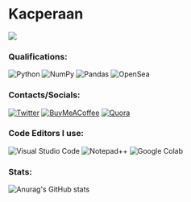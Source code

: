  # Kacperaan
 ![](https://komarev.com/ghpvc/?username=kacperaan&style=for-the-badge)
 
### Qualifications:
![Python](https://img.shields.io/badge/python-3670A0?style=for-the-badge&logo=python&logoColor=ffdd54)
![NumPy](https://img.shields.io/badge/numpy-%23013243.svg?style=for-the-badge&logo=numpy&logoColor=white)
![Pandas](https://img.shields.io/badge/pandas-%23150458.svg?style=for-the-badge&logo=pandas&logoColor=white)
![OpenSea](https://img.shields.io/badge/OpenSea-%232081E2.svg?style=for-the-badge&logo=opensea&logoColor=white)

### Contacts/Socials:
[![Twitter](https://img.shields.io/badge/Twitter-%231DA1F2.svg?style=for-the-badge&logo=Twitter&logoColor=white)](https://twitter.com/popeqkacper)
[![BuyMeACoffee](https://img.shields.io/badge/Buy%20Me%20a%20Coffee-ffdd00?style=for-the-badge&logo=buy-me-a-coffee&logoColor=black)](https://www.buymeacoffee.com/kacperaann)
[![Quora](https://img.shields.io/badge/Quora-%23B92B27.svg?&style=for-the-badge&logo=Quora&logoColor=white)](https://www.quora.com/profile/Kacperaan)
### Code Editors I use:
![Visual Studio Code](https://img.shields.io/badge/Visual%20Studio%20Code-0078d7.svg?style=for-the-badge&logo=visual-studio-code&logoColor=white)
![Notepad++](https://img.shields.io/badge/Notepad++-90E59A.svg?style=for-the-badge&logo=notepad%2b%2b&logoColor=black)
![Google Colab](https://img.shields.io/badge/Colab-F9AB00?style=for-the-badge&logo=googlecolab&color=525252)

### Stats:
![Anurag's GitHub stats](https://github-readme-stats.vercel.app/api?username=kacperaan&show_icons=true&theme=dark)
